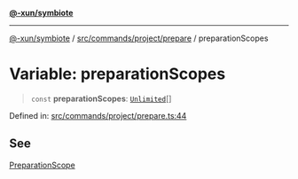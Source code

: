 [**@-xun/symbiote**](../../../../../README.md)

***

[@-xun/symbiote](../../../../../README.md) / [src/commands/project/prepare](../README.md) / preparationScopes

# Variable: preparationScopes

> `const` **preparationScopes**: [`Unlimited`](../../../../configure/enumerations/UnlimitedGlobalScope.md#unlimited)[]

Defined in: [src/commands/project/prepare.ts:44](https://github.com/Xunnamius/symbiote/blob/62ec6fdd59d5511dd7b872237f3ff5bf7673e789/src/commands/project/prepare.ts#L44)

## See

[PreparationScope](../../../../configure/enumerations/UnlimitedGlobalScope.md)
